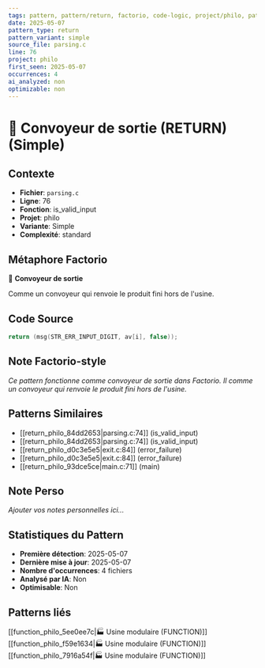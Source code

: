 ```yaml
---
tags: pattern, pattern/return, factorio, code-logic, project/philo, pattern/variant/simple
date: 2025-05-07
pattern_type: return
pattern_variant: simple
source_file: parsing.c
line: 76
project: philo
first_seen: 2025-05-07
occurrences: 4
ai_analyzed: non
optimizable: non
---
```


# 🚚 Convoyeur de sortie (RETURN) (Simple)

## Contexte
- **Fichier**: `parsing.c`
- **Ligne**: 76
- **Fonction**: is_valid_input
- **Projet**: philo
- **Variante**: Simple
- **Complexité**: standard

## Métaphore Factorio
🚚 **Convoyeur de sortie**

Comme un convoyeur qui renvoie le produit fini hors de l'usine.

## Code Source
```c
return (msg(STR_ERR_INPUT_DIGIT, av[i], false));
```

## Note Factorio-style
*Ce pattern fonctionne comme convoyeur de sortie dans Factorio. Il comme un convoyeur qui renvoie le produit fini hors de l'usine.*

## Patterns Similaires
- [[return_philo_84dd2653|parsing.c:74]] (is_valid_input)
- [[return_philo_84dd2653|parsing.c:74]] (is_valid_input)
- [[return_philo_d0c3e5e5|exit.c:84]] (error_failure)
- [[return_philo_d0c3e5e5|exit.c:84]] (error_failure)
- [[return_philo_93dce5ce|main.c:71]] (main)

## Note Perso
*Ajouter vos notes personnelles ici...*

## Statistiques du Pattern
- **Première détection**: 2025-05-07
- **Dernière mise à jour**: 2025-05-07
- **Nombre d'occurrences**: 4 fichiers
- **Analysé par IA**: Non
- **Optimisable**: Non

## Patterns liés
[[function_philo_5ee0ee7c|🏭 Usine modulaire (FUNCTION)]]
[[function_philo_f59e1634|🏭 Usine modulaire (FUNCTION)]]
[[function_philo_7916a54f|🏭 Usine modulaire (FUNCTION)]]
